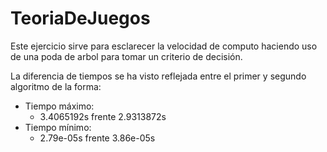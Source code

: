 # TeoriaDeJuegos
Este ejercicio sirve para esclarecer la velocidad de computo haciendo uso de una poda de arbol para tomar un criterio de decisión.

La diferencia de tiempos se ha visto reflejada entre el primer y segundo algoritmo de la forma:

  * Tiempo máximo:
    - 3.4065192s frente 2.9313872s
  * Tiempo mínimo:
    - 2.79e-05s frente 3.86e-05s
  
